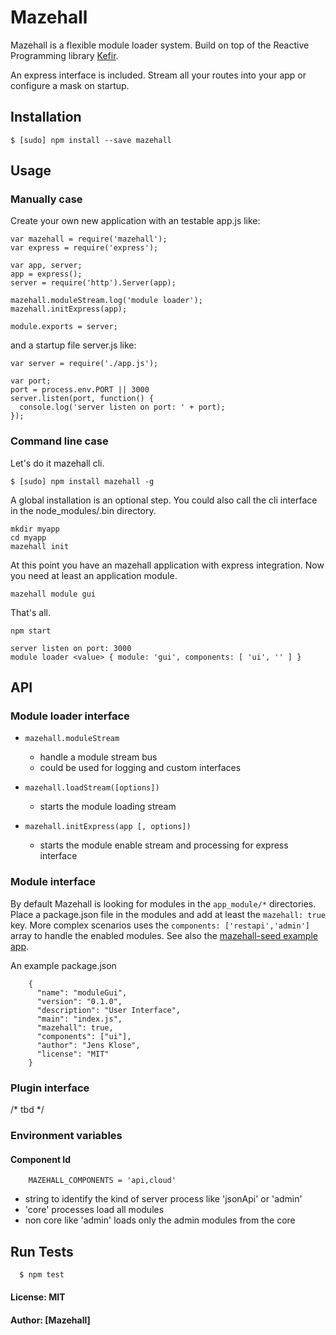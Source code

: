 # Mazehall

Mazehall is a flexible module loader system. Build on top of the Reactive Programming library 
[Kefir](https://pozadi.github.io/kefir/#).

An express interface is included. Stream all your routes into your app or configure a mask on startup.

## Installation

    $ [sudo] npm install --save mazehall


## Usage

### Manually case

Create your own new application with an testable app.js like:

    var mazehall = require('mazehall');
    var express = require('express');
    
    var app, server;
    app = express();
    server = require('http').Server(app);
    
    mazehall.moduleStream.log('module loader');
    mazehall.initExpress(app);
    
    module.exports = server;
    
and a startup file server.js like:

    var server = require('./app.js');
    
    var port;
    port = process.env.PORT || 3000
    server.listen(port, function() {
      console.log('server listen on port: ' + port);
    });
    

### Command line case

Let's do it mazehall cli.  

    $ [sudo] npm install mazehall -g
    
A global installation is an optional step. You could also call the cli interface in the node_modules/.bin directory.
 
    mkdir myapp
    cd myapp
    mazehall init
    
At this point you have an mazehall application with express integration. Now you need at least an application module. 

    mazehall module gui
    
That's all.

    npm start
    
    server listen on port: 3000
    module loader <value> { module: 'gui', components: [ 'ui', '' ] }
    


## API

### Module loader interface

* `mazehall.moduleStream`
  * handle a module stream bus
  * could be used for logging and custom interfaces

* `mazehall.loadStream([options])`
  * starts the module loading stream

* `mazehall.initExpress(app [, options])`
  * starts the module enable stream and processing for express interface


### Module interface

By default Mazehall is looking for modules in the ```app_module/*``` directories.
Place a package.json file in the modules and add at least the ```mazehall: true``` key.
More complex scenarios uses the ```components: ['restapi','admin']``` array to handle the enabled
modules. See also the [mazehall-seed example app](https://github.com/mazehall/mazehall-seed).

An example package.json
```
    {
      "name": "moduleGui",
      "version": "0.1.0",
      "description": "User Interface",
      "main": "index.js",
      "mazehall": true,
      "components": ["ui"],
      "author": "Jens Klose",
      "license": "MIT"
    }
```


### Plugin interface

/* tbd */

### Environment variables

#### Component Id
```
    MAZEHALL_COMPONENTS = 'api,cloud'
```

- string to identify the kind of server process like 'jsonApi' or 'admin' 
- 'core' processes load all modules 
- non core like 'admin' loads only the admin modules from the core

## Run Tests

``` bash
  $ npm test
```

#### License: MIT
#### Author: [Mazehall]
